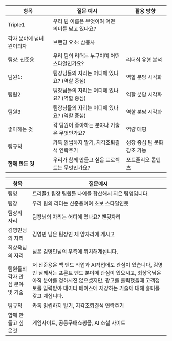 
| 항목 | 질문 예시 | 활용 방향 |
|------|-----------|------------|
| Triple1  | 우리 팀 이름은 무엇이며 어떤 의미를 담고 있나요?
각자 분야에 넘버원이되자 | 브랜딩 요소: 삼총사 |
| 팀장: 신준용 | 우리 팀의 리더는 누구이며 어떤 스타일인가요? | 리더십 유형 분석 |
| 팀원1: | 팀장님들의 자리는 어디에 있나요? (역할 중심) | 역할 분담 시각화 |
| 팀원2 | 팀장님들의 자리는 어디에 있나요? (역할 중심) | 역할 분담 시각화 |
| 팀원3 | 팀장님들의 자리는 어디에 있나요? (역할 중심) | 역할 분담 시각화 |
| 좋아하는 것 | 각 팀원이 좋아하는 분야나 기술은 무엇인가요? | 역량 매핑 |
| 팀규칙 | 카톡 읽씹하지 말기, 지각조퇴결석 연락주기| 성장 중심 팀 문화 강조 가능 |
| **함께 만든 것** | 우리가 함께 만들고 싶은 프로젝트는 무엇인가요? | 포트폴리오 콘텐츠 |    

|항목|질문예시|
|-|-|
| 팀명 | 트리플1 팀장 팀원들 나이를 합산해서 지은 팀명입니다.|
| 팀장 | 우리 팀의 리더는 신준용이며 초보 스타일인듯|
| 팀장의 자리 | 팀장님의 자리는 어디에 있나요? 맨뒷자리|
|김영민님의 자리 | 김영민 님은 팀장인 제 앞자리에 계시고|
|최상욱님의 자리 | 님은 김영민님의 우측에 위치해계십니다.|
|팀원들의 각자 관심 분야 및 기술 | 저 신준용은 백 엔드 작업과 AI작업에도 관심이 있습니다, 김영민 님께서는 프론트 엔드 분야에 관심이 있으시고, 최상욱님은 아직 분야를 정하시진 않으셨지만, 광고를 클릭했을때 고객정보를 입력받아 데이터 베이스에 저장하는 기술에 대해 흥미를 갖고 계십니다.|
|팀규칙 | 카톡 읽씹하지 말기, 지각조퇴결석 연락주기 |
|함께 만들고 싶은것 | 게임사이트, 공동구매쇼핑몰, AI 소설 사이트| 2

